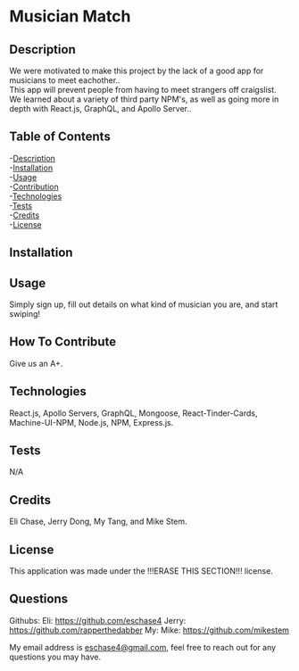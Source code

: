 # Musician Match
    
        

<a name="description"></a>
## Description  
    
We were motivated to make this project by the lack of a good app for musicians to meet eachother..<br>
This app will prevent people from having to meet strangers off craigslist.<br>
We learned about a variety of third party NPM's, as well as going more in depth with React.js, GraphQL, and Apollo Server..<br>
    
    
## Table of Contents
-[Description](#description)<br> 
-[Installation](#installation)<br>
-[Usage](#usage)<br>
-[Contribution](#contribution)<br>
-[Technologies](#technologies)<br>
-[Tests](#tests)<br>
-[Credits](#credits)<br>
-[License](#license)<br>

<a name="installation"></a>
## Installation







<a name="usage"></a>
## Usage

Simply sign up, fill out details on what kind of musician you are, and start swiping!

<a name="contribution"></a>
## How To Contribute

Give us an A+.

<a name="technologies"></a>
## Technologies

React.js, Apollo Servers, GraphQL, Mongoose, React-Tinder-Cards, Machine-UI-NPM, Node.js, NPM, Express.js.

<a name="tests"></a>
## Tests

N/A

<a name="credits"></a>
## Credits 

Eli Chase, Jerry Dong, My Tang, and  Mike Stem.

<a name="license"></a>
## License

This application was made under the !!!ERASE THIS SECTION!!! license.

## Questions

Githubs:
    Eli: https://github.com/eschase4
    Jerry: https://github.com/rapperthedabber
    My:
    Mike: https://github.com/mikestem
    
My email address is eschase4@gmail.com, feel free to reach out for any questions you may have.

